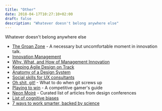 ```yaml
---
title: "Other"
date: 2018-04-17T10:27:10+02:00
draft: false
description: "Whatever doesn't belong anywhere else"
---
```

Whatever doesn't belong anywhere else
<!--more-->


- [The Groan Zone](http://www.innovationmanagement.se/2013/01/29/ever-heard-of-the-groan-zone/) - A necessary but uncomfortable moment in innovation talk.
- [Innovation Management](https://en.wikipedia.org/wiki/Innovation_management)
- [Why, What, and How of Management Innovation](https://hbr.org/2006/02/the-why-what-and-how-of-management-innovation)
- [Keeping Agile Design on Track](https://medium.com/northern-dynamics/keeping-agile-design-on-track-a1db0dc0ed87)
- [Anatomy of a Design System](https://blog.producthive.org/anatomy-of-a-design-system-7a6b0677bf5)
- [Social skills for UX consultants](http://uxpamagazine.org/social_skills_ux_consulatants/)
- [Oh shit, git!](http://ohshitgit.com/) - What to do when git screws up
- [Playing to win](http://www.sirlin.net/ptw/) - A competitive gamer's guide
- [Neon Moiré](https://www.neonmoire.com/event) - Curated list of articles from design conferences
- [List of cognitive biases](https://en.wikipedia.org/wiki/List_of_cognitive_biases)
- [7 ways to work smarter, backed by science](https://medium.com/@cammipham/7-things-you-need-to-stop-doing-to-be-more-productive-backed-by-science-a988c17383a6)
